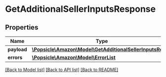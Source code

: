# GetAdditionalSellerInputsResponse

## Properties
Name | Type | Description | Notes
------------ | ------------- | ------------- | -------------
**payload** | [**\Popsicle\Amazon\Model\GetAdditionalSellerInputsResult**](GetAdditionalSellerInputsResult.md) |  | [optional] 
**errors** | [**\Popsicle\Amazon\Model\ErrorList**](ErrorList.md) |  | [optional] 

[[Back to Model list]](../../README.md#documentation-for-models) [[Back to API list]](../../README.md#documentation-for-api-endpoints) [[Back to README]](../../README.md)

